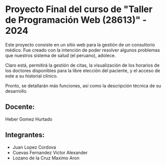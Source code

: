 # Proyecto Final del curso de "Taller de Programación Web (28613)" - 2024
Este proyecto consiste en un sitio web para la gestión de un consultorio médico. Fue creado con la intención de poder resolver algunos problemas que nuestros sistema de salud (el peruano), adolece.

Claro está, permitirá la gestión de citas, la visualización de los horarios de los doctores disponibles para la libre elección del paciente, y el acceso de este a su historial clínico.

Pronto, se detallarán más funciones, así como la descripción técnica de su desarrollo.

## Docente:
Heber Gomez Hurtado 

## Integrantes:
- Juan Lopez Cordova
- Cuevas Fernandez Victor Alexander
- Lozano de la Cruz Maximo Aron
